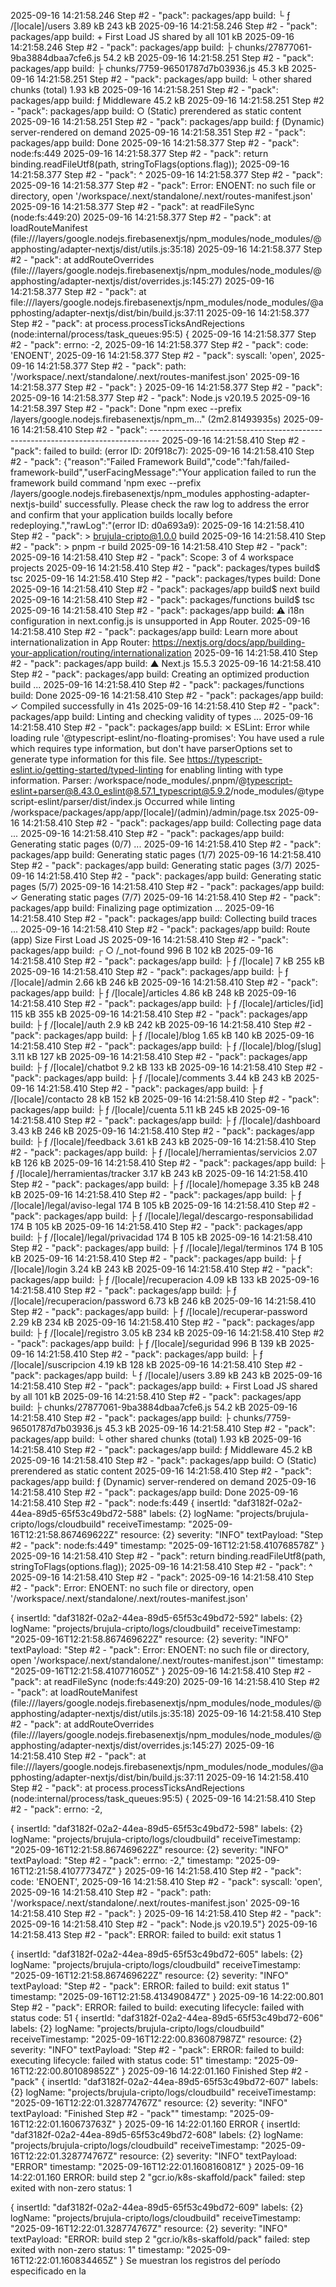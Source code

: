 2025-09-16 14:21:58.246
Step #2 - "pack": packages/app build: └ ƒ /[locale]/users                           3.89 kB         243 kB
2025-09-16 14:21:58.246
Step #2 - "pack": packages/app build: + First Load JS shared by all                  101 kB
2025-09-16 14:21:58.246
Step #2 - "pack": packages/app build:   ├ chunks/27877061-9ba3884dbaa7cfe6.js       54.2 kB
2025-09-16 14:21:58.251
Step #2 - "pack": packages/app build:   ├ chunks/7759-96501787d7b03936.js           45.3 kB
2025-09-16 14:21:58.251
Step #2 - "pack": packages/app build:   └ other shared chunks (total)               1.93 kB
2025-09-16 14:21:58.251
Step #2 - "pack": packages/app build: ƒ Middleware                                  45.2 kB
2025-09-16 14:21:58.251
Step #2 - "pack": packages/app build: ○  (Static)   prerendered as static content
2025-09-16 14:21:58.251
Step #2 - "pack": packages/app build: ƒ  (Dynamic)  server-rendered on demand
2025-09-16 14:21:58.351
Step #2 - "pack": packages/app build: Done
2025-09-16 14:21:58.377
Step #2 - "pack": node:fs:449
2025-09-16 14:21:58.377
Step #2 - "pack":     return binding.readFileUtf8(path, stringToFlags(options.flag));
2025-09-16 14:21:58.377
Step #2 - "pack":                    ^
2025-09-16 14:21:58.377
Step #2 - "pack": 
2025-09-16 14:21:58.377
Step #2 - "pack": Error: ENOENT: no such file or directory, open '/workspace/.next/standalone/.next/routes-manifest.json'
2025-09-16 14:21:58.377
Step #2 - "pack":     at readFileSync (node:fs:449:20)
2025-09-16 14:21:58.377
Step #2 - "pack":     at loadRouteManifest (file:///layers/google.nodejs.firebasenextjs/npm_modules/node_modules/@apphosting/adapter-nextjs/dist/utils.js:35:18)
2025-09-16 14:21:58.377
Step #2 - "pack":     at addRouteOverrides (file:///layers/google.nodejs.firebasenextjs/npm_modules/node_modules/@apphosting/adapter-nextjs/dist/overrides.js:145:27)
2025-09-16 14:21:58.377
Step #2 - "pack":     at file:///layers/google.nodejs.firebasenextjs/npm_modules/node_modules/@apphosting/adapter-nextjs/dist/bin/build.js:37:11
2025-09-16 14:21:58.377
Step #2 - "pack":     at process.processTicksAndRejections (node:internal/process/task_queues:95:5) {
2025-09-16 14:21:58.377
Step #2 - "pack":   errno: -2,
2025-09-16 14:21:58.377
Step #2 - "pack":   code: 'ENOENT',
2025-09-16 14:21:58.377
Step #2 - "pack":   syscall: 'open',
2025-09-16 14:21:58.377
Step #2 - "pack":   path: '/workspace/.next/standalone/.next/routes-manifest.json'
2025-09-16 14:21:58.377
Step #2 - "pack": }
2025-09-16 14:21:58.377
Step #2 - "pack": 
2025-09-16 14:21:58.377
Step #2 - "pack": Node.js v20.19.5
2025-09-16 14:21:58.397
Step #2 - "pack": Done "npm exec --prefix /layers/google.nodejs.firebasenextjs/npm_m..." (2m2.81493935s)
2025-09-16 14:21:58.410
Step #2 - "pack": --------------------------------------------------------------------------------
2025-09-16 14:21:58.410
Step #2 - "pack": failed to build: (error ID: 20f918c7):
2025-09-16 14:21:58.410
Step #2 - "pack": {"reason":"Failed Framework Build","code":"fah/failed-framework-build","userFacingMessage":"Your application failed to run the framework build command 'npm exec --prefix /layers/google.nodejs.firebasenextjs/npm_modules apphosting-adapter-nextjs-build' successfully. Please check the raw log to address the error and confirm that your application builds locally before redeploying.","rawLog":"(error ID: d0a693a9):
2025-09-16 14:21:58.410
Step #2 - "pack": > brujula-cripto@1.0.0 build
2025-09-16 14:21:58.410
Step #2 - "pack": > pnpm -r build
2025-09-16 14:21:58.410
Step #2 - "pack": 
2025-09-16 14:21:58.410
Step #2 - "pack": Scope: 3 of 4 workspace projects
2025-09-16 14:21:58.410
Step #2 - "pack": packages/types build$ tsc
2025-09-16 14:21:58.410
Step #2 - "pack": packages/types build: Done
2025-09-16 14:21:58.410
Step #2 - "pack": packages/app build$ next build
2025-09-16 14:21:58.410
Step #2 - "pack": packages/functions build$ tsc
2025-09-16 14:21:58.410
Step #2 - "pack": packages/app build:  ⚠ i18n configuration in next.config.js is unsupported in App Router.
2025-09-16 14:21:58.410
Step #2 - "pack": packages/app build: Learn more about internationalization in App Router: https://nextjs.org/docs/app/building-your-application/routing/internationalization
2025-09-16 14:21:58.410
Step #2 - "pack": packages/app build:    ▲ Next.js 15.5.3
2025-09-16 14:21:58.410
Step #2 - "pack": packages/app build:    Creating an optimized production build ...
2025-09-16 14:21:58.410
Step #2 - "pack": packages/functions build: Done
2025-09-16 14:21:58.410
Step #2 - "pack": packages/app build:  ✓ Compiled successfully in 41s
2025-09-16 14:21:58.410
Step #2 - "pack": packages/app build:    Linting and checking validity of types ...
2025-09-16 14:21:58.410
Step #2 - "pack": packages/app build:  ⨯ ESLint: Error while loading rule '@typescript-eslint/no-floating-promises': You have used a rule which requires type information, but don't have parserOptions set to generate type information for this file. See https://typescript-eslint.io/getting-started/typed-linting for enabling linting with type information. Parser: /workspace/node_modules/.pnpm/@typescript-eslint+parser@8.43.0_eslint@8.57.1_typescript@5.9.2/node_modules/@typescript-eslint/parser/dist/index.js Occurred while linting /workspace/packages/app/app/[locale]/(admin)/admin/page.tsx
2025-09-16 14:21:58.410
Step #2 - "pack": packages/app build:    Collecting page data ...
2025-09-16 14:21:58.410
Step #2 - "pack": packages/app build:    Generating static pages (0/7) ...
2025-09-16 14:21:58.410
Step #2 - "pack": packages/app build:    Generating static pages (1/7) 
2025-09-16 14:21:58.410
Step #2 - "pack": packages/app build:    Generating static pages (3/7) 
2025-09-16 14:21:58.410
Step #2 - "pack": packages/app build:    Generating static pages (5/7) 
2025-09-16 14:21:58.410
Step #2 - "pack": packages/app build:  ✓ Generating static pages (7/7)
2025-09-16 14:21:58.410
Step #2 - "pack": packages/app build:    Finalizing page optimization ...
2025-09-16 14:21:58.410
Step #2 - "pack": packages/app build:    Collecting build traces ...
2025-09-16 14:21:58.410
Step #2 - "pack": packages/app build: Route (app)                                      Size  First Load JS
2025-09-16 14:21:58.410
Step #2 - "pack": packages/app build: ┌ ○ /_not-found                                 996 B         102 kB
2025-09-16 14:21:58.410
Step #2 - "pack": packages/app build: ├ ƒ /[locale]                                    7 kB         255 kB
2025-09-16 14:21:58.410
Step #2 - "pack": packages/app build: ├ ƒ /[locale]/admin                           2.66 kB         246 kB
2025-09-16 14:21:58.410
Step #2 - "pack": packages/app build: ├ ƒ /[locale]/articles                        4.86 kB         248 kB
2025-09-16 14:21:58.410
Step #2 - "pack": packages/app build: ├ ƒ /[locale]/articles/[id]                    115 kB         355 kB
2025-09-16 14:21:58.410
Step #2 - "pack": packages/app build: ├ ƒ /[locale]/auth                             2.9 kB         242 kB
2025-09-16 14:21:58.410
Step #2 - "pack": packages/app build: ├ ƒ /[locale]/blog                            1.65 kB         140 kB
2025-09-16 14:21:58.410
Step #2 - "pack": packages/app build: ├ ƒ /[locale]/blog/[slug]                     3.11 kB         127 kB
2025-09-16 14:21:58.410
Step #2 - "pack": packages/app build: ├ ƒ /[locale]/chatbot                          9.2 kB         133 kB
2025-09-16 14:21:58.410
Step #2 - "pack": packages/app build: ├ ƒ /[locale]/comments                        3.44 kB         243 kB
2025-09-16 14:21:58.410
Step #2 - "pack": packages/app build: ├ ƒ /[locale]/contacto                          28 kB         152 kB
2025-09-16 14:21:58.410
Step #2 - "pack": packages/app build: ├ ƒ /[locale]/cuenta                          5.11 kB         245 kB
2025-09-16 14:21:58.410
Step #2 - "pack": packages/app build: ├ ƒ /[locale]/dashboard                       3.43 kB         246 kB
2025-09-16 14:21:58.410
Step #2 - "pack": packages/app build: ├ ƒ /[locale]/feedback                        3.61 kB         243 kB
2025-09-16 14:21:58.410
Step #2 - "pack": packages/app build: ├ ƒ /[locale]/herramientas/servicios          2.07 kB         126 kB
2025-09-16 14:21:58.410
Step #2 - "pack": packages/app build: ├ ƒ /[locale]/herramientas/tracker            3.17 kB         243 kB
2025-09-16 14:21:58.410
Step #2 - "pack": packages/app build: ├ ƒ /[locale]/homepage                        3.35 kB         248 kB
2025-09-16 14:21:58.410
Step #2 - "pack": packages/app build: ├ ƒ /[locale]/legal/aviso-legal                 174 B         105 kB
2025-09-16 14:21:58.410
Step #2 - "pack": packages/app build: ├ ƒ /[locale]/legal/descargo-responsabilidad    174 B         105 kB
2025-09-16 14:21:58.410
Step #2 - "pack": packages/app build: ├ ƒ /[locale]/legal/privacidad                  174 B         105 kB
2025-09-16 14:21:58.410
Step #2 - "pack": packages/app build: ├ ƒ /[locale]/legal/terminos                    174 B         105 kB
2025-09-16 14:21:58.410
Step #2 - "pack": packages/app build: ├ ƒ /[locale]/login                           3.24 kB         243 kB
2025-09-16 14:21:58.410
Step #2 - "pack": packages/app build: ├ ƒ /[locale]/recuperacion                    4.09 kB         133 kB
2025-09-16 14:21:58.410
Step #2 - "pack": packages/app build: ├ ƒ /[locale]/recuperacion/password           6.73 kB         246 kB
2025-09-16 14:21:58.410
Step #2 - "pack": packages/app build: ├ ƒ /[locale]/recuperar-password              2.29 kB         234 kB
2025-09-16 14:21:58.410
Step #2 - "pack": packages/app build: ├ ƒ /[locale]/registro                        3.05 kB         234 kB
2025-09-16 14:21:58.410
Step #2 - "pack": packages/app build: ├ ƒ /[locale]/seguridad                         996 B         139 kB
2025-09-16 14:21:58.410
Step #2 - "pack": packages/app build: ├ ƒ /[locale]/suscripcion                     4.19 kB         128 kB
2025-09-16 14:21:58.410
Step #2 - "pack": packages/app build: └ ƒ /[locale]/users                           3.89 kB         243 kB
2025-09-16 14:21:58.410
Step #2 - "pack": packages/app build: + First Load JS shared by all                  101 kB
2025-09-16 14:21:58.410
Step #2 - "pack": packages/app build:   ├ chunks/27877061-9ba3884dbaa7cfe6.js       54.2 kB
2025-09-16 14:21:58.410
Step #2 - "pack": packages/app build:   ├ chunks/7759-96501787d7b03936.js           45.3 kB
2025-09-16 14:21:58.410
Step #2 - "pack": packages/app build:   └ other shared chunks (total)               1.93 kB
2025-09-16 14:21:58.410
Step #2 - "pack": packages/app build: ƒ Middleware                                  45.2 kB
2025-09-16 14:21:58.410
Step #2 - "pack": packages/app build: ○  (Static)   prerendered as static content
2025-09-16 14:21:58.410
Step #2 - "pack": packages/app build: ƒ  (Dynamic)  server-rendered on demand
2025-09-16 14:21:58.410
Step #2 - "pack": packages/app build: Done
2025-09-16 14:21:58.410
Step #2 - "pack": node:fs:449
{
insertId: "daf3182f-02a2-44ea-89d5-65f53c49bd72-588"
labels: {2}
logName: "projects/brujula-cripto/logs/cloudbuild"
receiveTimestamp: "2025-09-16T12:21:58.867469622Z"
resource: {2}
severity: "INFO"
textPayload: "Step #2 - "pack": node:fs:449"
timestamp: "2025-09-16T12:21:58.410768578Z"
}
2025-09-16 14:21:58.410
Step #2 - "pack":     return binding.readFileUtf8(path, stringToFlags(options.flag));
2025-09-16 14:21:58.410
Step #2 - "pack":                    ^
2025-09-16 14:21:58.410
Step #2 - "pack": 
2025-09-16 14:21:58.410
Step #2 - "pack": Error: ENOENT: no such file or directory, open '/workspace/.next/standalone/.next/routes-manifest.json'

{
insertId: "daf3182f-02a2-44ea-89d5-65f53c49bd72-592"
labels: {2}
logName: "projects/brujula-cripto/logs/cloudbuild"
receiveTimestamp: "2025-09-16T12:21:58.867469622Z"
resource: {2}
severity: "INFO"
textPayload: "Step #2 - "pack": Error: ENOENT: no such file or directory, open '/workspace/.next/standalone/.next/routes-manifest.json'"
timestamp: "2025-09-16T12:21:58.410771605Z"
}
2025-09-16 14:21:58.410
Step #2 - "pack":     at readFileSync (node:fs:449:20)
2025-09-16 14:21:58.410
Step #2 - "pack":     at loadRouteManifest (file:///layers/google.nodejs.firebasenextjs/npm_modules/node_modules/@apphosting/adapter-nextjs/dist/utils.js:35:18)
2025-09-16 14:21:58.410
Step #2 - "pack":     at addRouteOverrides (file:///layers/google.nodejs.firebasenextjs/npm_modules/node_modules/@apphosting/adapter-nextjs/dist/overrides.js:145:27)
2025-09-16 14:21:58.410
Step #2 - "pack":     at file:///layers/google.nodejs.firebasenextjs/npm_modules/node_modules/@apphosting/adapter-nextjs/dist/bin/build.js:37:11
2025-09-16 14:21:58.410
Step #2 - "pack":     at process.processTicksAndRejections (node:internal/process/task_queues:95:5) {
2025-09-16 14:21:58.410
Step #2 - "pack":   errno: -2,

{
insertId: "daf3182f-02a2-44ea-89d5-65f53c49bd72-598"
labels: {2}
logName: "projects/brujula-cripto/logs/cloudbuild"
receiveTimestamp: "2025-09-16T12:21:58.867469622Z"
resource: {2}
severity: "INFO"
textPayload: "Step #2 - "pack":   errno: -2,"
timestamp: "2025-09-16T12:21:58.410777347Z"
}
2025-09-16 14:21:58.410
Step #2 - "pack":   code: 'ENOENT',
2025-09-16 14:21:58.410
Step #2 - "pack":   syscall: 'open',
2025-09-16 14:21:58.410
Step #2 - "pack":   path: '/workspace/.next/standalone/.next/routes-manifest.json'
2025-09-16 14:21:58.410
Step #2 - "pack": }
2025-09-16 14:21:58.410
Step #2 - "pack": 
2025-09-16 14:21:58.410
Step #2 - "pack": Node.js v20.19.5"}
2025-09-16 14:21:58.413
Step #2 - "pack": ERROR: failed to build: exit status 1

{
insertId: "daf3182f-02a2-44ea-89d5-65f53c49bd72-605"
labels: {2}
logName: "projects/brujula-cripto/logs/cloudbuild"
receiveTimestamp: "2025-09-16T12:21:58.867469622Z"
resource: {2}
severity: "INFO"
textPayload: "Step #2 - "pack": ERROR: failed to build: exit status 1"
timestamp: "2025-09-16T12:21:58.413490847Z"
}
2025-09-16 14:22:00.801
Step #2 - "pack": ERROR: failed to build: executing lifecycle: failed with status code: 51
{
insertId: "daf3182f-02a2-44ea-89d5-65f53c49bd72-606"
labels: {2}
logName: "projects/brujula-cripto/logs/cloudbuild"
receiveTimestamp: "2025-09-16T12:22:00.836087987Z"
resource: {2}
severity: "INFO"
textPayload: "Step #2 - "pack": ERROR: failed to build: executing lifecycle: failed with status code: 51"
timestamp: "2025-09-16T12:22:00.801089852Z"
}
2025-09-16 14:22:01.160
Finished Step #2 - "pack"
{
insertId: "daf3182f-02a2-44ea-89d5-65f53c49bd72-607"
labels: {2}
logName: "projects/brujula-cripto/logs/cloudbuild"
receiveTimestamp: "2025-09-16T12:22:01.328774767Z"
resource: {2}
severity: "INFO"
textPayload: "Finished Step #2 - "pack""
timestamp: "2025-09-16T12:22:01.160673763Z"
}
2025-09-16 14:22:01.160
ERROR
{
insertId: "daf3182f-02a2-44ea-89d5-65f53c49bd72-608"
labels: {2}
logName: "projects/brujula-cripto/logs/cloudbuild"
receiveTimestamp: "2025-09-16T12:22:01.328774767Z"
resource: {2}
severity: "INFO"
textPayload: "ERROR"
timestamp: "2025-09-16T12:22:01.160816081Z"
}
2025-09-16 14:22:01.160
ERROR: build step 2 "gcr.io/k8s-skaffold/pack" failed: step exited with non-zero status: 1

{
insertId: "daf3182f-02a2-44ea-89d5-65f53c49bd72-609"
labels: {2}
logName: "projects/brujula-cripto/logs/cloudbuild"
receiveTimestamp: "2025-09-16T12:22:01.328774767Z"
resource: {2}
severity: "INFO"
textPayload: "ERROR: build step 2 "gcr.io/k8s-skaffold/pack" failed: step exited with non-zero status: 1"
timestamp: "2025-09-16T12:22:01.160834465Z"
}
Se muestran los registros del período especificado en la 